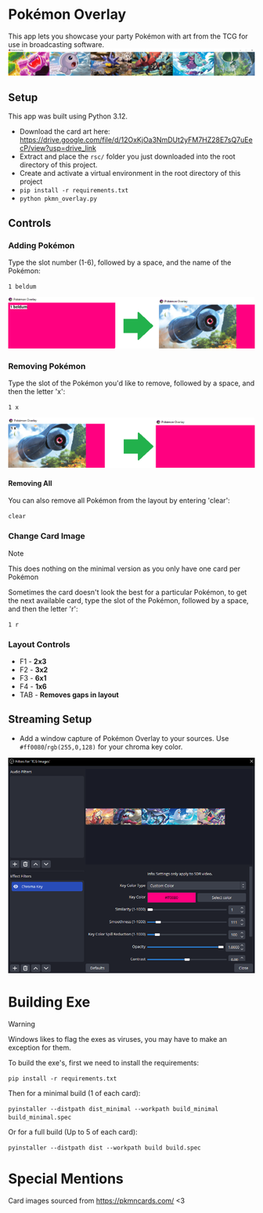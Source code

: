 # Pokémon Overlay

This app lets you showcase your party Pokémon with art from the TCG for use in broadcasting software.
![](readme/banner.png)
## Setup
This app was built using Python 3.12.
- Download the card art here: https://drive.google.com/file/d/12OxKjOa3NmDUt2yFM7HZ28E7sQ7uEecP/view?usp=drive_link
- Extract and place the `rsc/` folder you just downloaded into the root directory of this project.
- Create and activate a virtual environment in the root directory of this project
- `pip install -r requirements.txt`
- `python pkmn_overlay.py`
    
## Controls

### Adding Pokémon
Type the slot number (1-6), followed by a space, and the name of the Pokémon:

`1 beldum`

![](readme/add_pokemon.png)

### Removing Pokémon
Type the slot of the Pokémon you'd like to remove, followed by a space, and then the letter 'x':

`1 x`

![](readme/rmv_pokemon.png)

#### Removing All
You can also remove all Pokémon from the layout by entering 'clear':

`clear`

### Change Card Image
> [!NOTE]
> This does nothing on the minimal version as you only have one card per Pokémon

Sometimes the card doesn't look the best for a particular Pokémon, to get the next available card, type the slot of the Pokémon, followed by a space, and then the letter 'r':

`1 r`

### Layout Controls
- F1 - **2x3**
- F2 - **3x2**
- F3 - **6x1**
- F4 - **1x6**
- TAB - **Removes gaps in layout**

## Streaming Setup
- Add a window capture of Pokémon Overlay to your sources. Use `#ff0080`/`rgb(255,0,128)` for your chroma key color.

![](readme/chroma_key.png)

# Building Exe
> [!WARNING]
> Windows likes to flag the exes as viruses, you may have to make an exception for them.

To build the exe's, first we need to install the requirements:

`pip install -r requirements.txt`

Then for a minimal build (1 of each card):

`pyinstaller --distpath dist_minimal --workpath build_minimal build_minimal.spec`

Or for a full build (Up to 5 of each card):

`pyinstaller --distpath dist --workpath build build.spec`

# Special Mentions
Card images sourced from https://pkmncards.com/ <3
